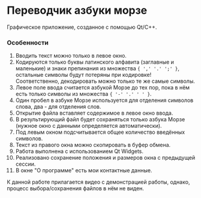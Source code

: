 # Переводчик азбуки морзе

Графическое приложение, созданное с помощью Qt/C++.

### Особенности
1) Вводить текст можно только в левое окно.
2) Кодируются только буквы латинского алфавита (заглавные и маленькие) и знаки препинания из множества `{ ',' '.' ';' }`, остальные символы будут потеряны при кодировке! Соответственно, декодировать можно только те же самые символы.
3) Левое поле ввода считается азбукой Морзе до тех пор, пока в нём есть только символы из множества `{ '-' '.' ' ' }`.
4) Один пробел в азбуке Морзе используется для отделения символов слова, два - для отделения слов.
5) Открытие файла вставляет содержимое в левое окно ввода.
6) В результирующий файл будет сохраняться только азбука Морзе (нужное окно с данными определяется автоматически).
7) Под левым окном подсчитывается общее количество введённых символов.
8) Текст из правого окна можно скопировать в буфер обмена.
9) Работа выполнена с использованием Qt Widgets.
10) Реализовано сохранение положения и размеров окна с предыдущей сессии.
11) В окне "О программе" есть мои контактные данные.

К данной работе прилагается видео с демонстрацией работы, однако, процесс выбора/сохранения файлов в нём не виден.